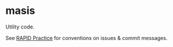 # masis

Utility code.

See [RAPID Practice](https://leoheinsaar.blogspot.com/p/rapid-practice.html) for conventions on issues & commit messages.
